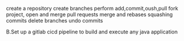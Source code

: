 create a repository
create branches
perform add,commit,oush,pull
fork project, open and merge pull requests
merge and rebases
squashing commits
delete branches
undo commits

B.Set up a gitlab cicd pipeline to build and execute any java application
